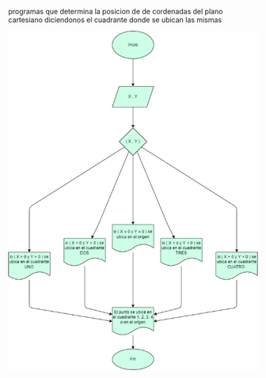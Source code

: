 programas que determina la posicion de de cordenadas del plano cartesiano diciendonos el cuadrante donde se ubican las mismas

![diagramadeflujo](Plano_cartesiano.png)
